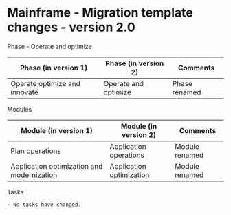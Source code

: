 # Mainframe - Migration template changes - version 2.0

Phase -  Operate and optimize

| Phase (in version 1) |	Phase (in version 2) |	Comments |
| -------- | ------- | ------- |
| Operate optimize and innovate |	Operate and optimize |	Phase renamed |

Modules

| Module (in version 1) |	Module (in version 2) |	Comments |
| -------- | ------- | ------- |
| Plan operations |	Application operations	| Module renamed |
| Application optimization and modernization	| Application optimization |	Module renamed |

Tasks

	- No tasks have changed.
